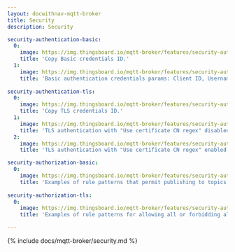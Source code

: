 ```yaml
---
layout: docwithnav-mqtt-broker
title: Security
description: Security

security-authentication-basic:
  0:
    image: https://img.thingsboard.io/mqtt-broker/features/security-authentication-basic-1.png
    title: 'Copy Basic credentials ID.'
  1:
    image: https://img.thingsboard.io/mqtt-broker/features/security-authentication-basic-2.png
    title: 'Basic authentication credentials params: Client ID, Username and Password.'
    
security-authentication-tls:
  0:
    image: https://img.thingsboard.io/mqtt-broker/features/security-authentication-tls-1.png
    title: 'Copy TLS credentials ID.'
  1:
    image: https://img.thingsboard.io/mqtt-broker/features/security-authentication-tls-2.png
    title: 'TLS authentication with "Use certificate CN regex" disabled to match certificate common name by exact match.'
  2:
    image: https://img.thingsboard.io/mqtt-broker/features/security-authentication-tls-3.png
    title: 'TLS authentication with "Use certificate CN regex" enabled to match certificate common name using a regex pattern.'

security-authorization-basic:
  0:
    image: https://img.thingsboard.io/mqtt-broker/features/security-authorization-basic-1.png
    title: 'Examples of rule patterns that permit publishing to topics starting with "country/" and subscribing to topics starting with "city/".'
    
security-authorization-tls:
  0:
    image: https://img.thingsboard.io/mqtt-broker/features/security-authorization-tls-1.png
    title: 'Examples of rule patterns for allowing all or forbidding all.'

---
```


{% include docs/mqtt-broker/security.md %}
